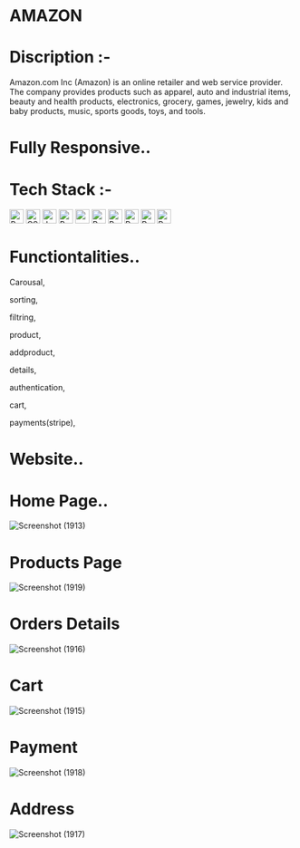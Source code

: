 
# AMAZON

# Discription :- 
Amazon.com Inc (Amazon) is an online retailer and web service provider. The company provides products such as apparel, auto and industrial items, beauty and health products, electronics, grocery, games, jewelry, kids and baby products, music, sports goods, toys, and tools.

# Fully Responsive..
# Tech Stack :-
<img src="https://img.shields.io/badge/React -282C34?logo=react&logoColor=61DAFB" alt="React Native logo" title="React" height="25" />
   <img src="https://img.shields.io/badge/CSS3-282C34?logo=css3&logoColor=1572B6" alt="CSS3 logo" title="CSS3" height="25" />
<img src="https://img.shields.io/badge/JavaScript-282C34?logo=javascript&logoColor=F7DF1E" alt="JavaScript logo" title="JavaScript" height="25" />
   <img src="https://img.shields.io/badge/ChakaraUI -282C34?logo=chakraui&logoColor=61DAFB" alt="React  logo" title="React" height="25" />
   <img src="https://img.shields.io/badge/React_Router-282C34?logo=react-router&logoColor=E34F26" alt="react logo" title="React Router" height="25" />
   <img src="https://img.shields.io/badge/Axios-282C34?logo=axios&logoColor=764ABC" alt="Redux logo" title="Redux" height="25" />
     <img src="https://img.shields.io/badge/Node-282C34?logo=node&logoColor=764ABC" alt="Redux logo" title="Redux" height="25" />
      <img src="https://img.shields.io/badge/Node-282C34?logo=node&logoColor=764ABC" alt="Redux logo" title="Node.js" height="25" />
         <img src="https://img.shields.io/badge/Stripe-282C34?logo=Stripe&logoColor=764ABC" alt="Redux logo" title="Stripe" height="25" />
            <img src="https://img.shields.io/badge/Node-282C34?logo=Redux&logoColor=764ABC" alt="Redux logo" title="Redux" height="25" />



# Functiontalities..
Carousal,

sorting,

filtring,


product,


addproduct,

details,

authentication,

cart,

payments(stripe),

# Website..

# Home Page..
![Screenshot (1913)](https://github.com/abhithemauryas/Amazon-clone/assets/115460755/d1615b6c-0809-44e9-87fc-cd265f6d7f8b)


# Products Page

![Screenshot (1919)](https://github.com/abhithemauryas/Amazon-clone/assets/115460755/0cf61780-44ae-485a-9355-94ff119e198f)


# Orders Details
![Screenshot (1916)](https://github.com/abhithemauryas/Amazon-clone/assets/115460755/897d6d1c-f45d-42ea-b029-dd0403e30f86)

# Cart
![Screenshot (1915)](https://github.com/abhithemauryas/Amazon-clone/assets/115460755/2fad6593-b63d-4157-8cdb-62c5f92bc805)

# Payment
![Screenshot (1918)](https://github.com/abhithemauryas/Amazon-clone/assets/115460755/124feb3c-07c4-45dd-8012-ab1481ae546e)

# Address
![Screenshot (1917)](https://github.com/abhithemauryas/Amazon-clone/assets/115460755/370b802b-f824-49a0-a9fd-4d5aa6f51c33)
